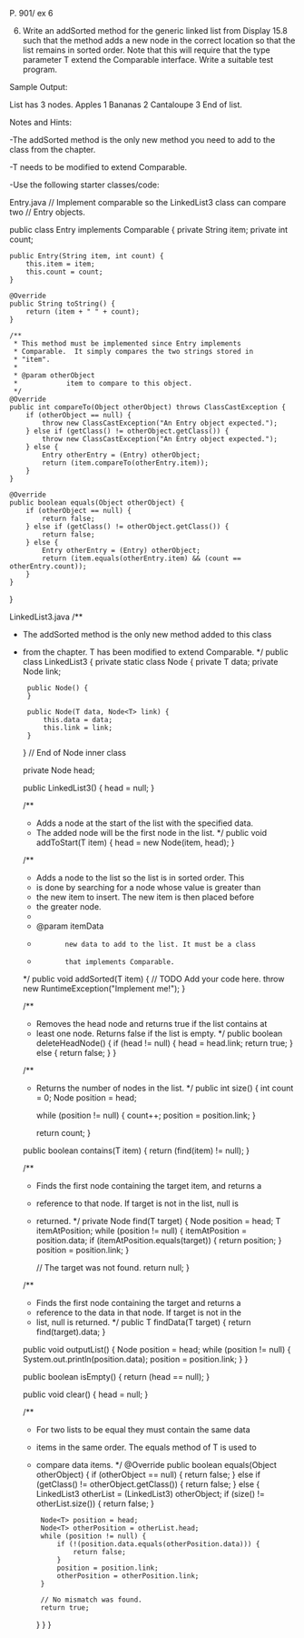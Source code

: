 P. 901/ ex 6

6. Write an addSorted method for the generic linked list from Display 15.8 such that the method adds a new node in the correct location so that the list remains in sorted order.  Note that this will require that the type parameter T extend the Comparable interface.  Write a suitable test program.


Sample Output:

List has 3 nodes.
Apples 1
Bananas 2
Cantaloupe 3
End of list.


Notes and Hints:

-The addSorted method is the only new method you need to add to the class from the chapter.

-T needs to be modified to extend Comparable.

-Use the following starter classes/code:



Entry.java
// Implement comparable so the LinkedList3 class can compare two
// Entry objects.

public class Entry implements Comparable {
    private String item;
    private int count;

    public Entry(String item, int count) {
        this.item = item;
        this.count = count;
    }

    @Override
    public String toString() {
        return (item + " " + count);
    }

    /**
     * This method must be implemented since Entry implements
     * Comparable.  It simply compares the two strings stored in
     * "item".
     *
     * @param otherObject
     *            item to compare to this object.
     */
    @Override
    public int compareTo(Object otherObject) throws ClassCastException {
        if (otherObject == null) {
            throw new ClassCastException("An Entry object expected.");
        } else if (getClass() != otherObject.getClass()) {
            throw new ClassCastException("An Entry object expected.");
        } else {
            Entry otherEntry = (Entry) otherObject;
            return (item.compareTo(otherEntry.item));
        }
    }

    @Override
    public boolean equals(Object otherObject) {
        if (otherObject == null) {
            return false;
        } else if (getClass() != otherObject.getClass()) {
            return false;
        } else {
            Entry otherEntry = (Entry) otherObject;
            return (item.equals(otherEntry.item) && (count == otherEntry.count));
        }
    }
}

LinkedList3.java
/**
 * The addSorted method is the only new method added to this class
 * from the chapter.  T has been modified to extend Comparable.
 */
public class LinkedList3<T extends Comparable> {
    private static class Node<T> {
        private T data;
        private Node<T> link;

        public Node() {
        }

        public Node(T data, Node<T> link) {
            this.data = data;
            this.link = link;
        }
    } // End of Node<T> inner class

    private Node<T> head;

    public LinkedList3() {
        head = null;
    }

    /**
     * Adds a node at the start of the list with the specified data.
     * The added node will be the first node in the list.
     */
    public void addToStart(T item) {
        head = new Node<T>(item, head);
    }

    /**
     * Adds a node to the list so the list is in sorted order.  This
     * is done by searching for a node whose value is greater than
     * the new item to insert.  The new item is then placed before
     * the greater node.
     *
     * @param itemData
     *            new data to add to the list. It must be a class
     *            that implements Comparable.
     */
    public void addSorted(T item) {
        // TODO Add your code here.
        throw new RuntimeException("Implement me!");
    }

    /**
     * Removes the head node and returns true if the list contains at
     * least one node.  Returns false if the list is empty.
     */
    public boolean deleteHeadNode() {
        if (head != null) {
            head = head.link;
            return true;
        } else {
            return false;
        }
    }

    /**
     * Returns the number of nodes in the list.
     */
    public int size() {
        int count = 0;
        Node<T> position = head;

        while (position != null) {
            count++;
            position = position.link;
        }

        return count;
    }

    public boolean contains(T item) {
        return (find(item) != null);
    }

    /**
     * Finds the first node containing the target item, and returns a
     * reference to that node.  If target is not in the list, null is
     * returned.
     */
    private Node<T> find(T target) {
        Node<T> position = head;
        T itemAtPosition;
        while (position != null) {
            itemAtPosition = position.data;
            if (itemAtPosition.equals(target)) {
                return position;
            }
            position = position.link;
        }

        // The target was not found.
        return null;
    }

    /**
     * Finds the first node containing the target and returns a
     * reference to the data in that node.  If target is not in the
     * list, null is returned.
     */
    public T findData(T target) {
        return find(target).data;
    }

    public void outputList() {
        Node<T> position = head;
        while (position != null) {
            System.out.println(position.data);
            position = position.link;
        }
    }

    public boolean isEmpty() {
        return (head == null);
    }

    public void clear() {
        head = null;
    }

    /**
     * For two lists to be equal they must contain the same data
     * items in the same order.  The equals method of T is used to
     * compare data items.
     */
    @Override
    public boolean equals(Object otherObject) {
        if (otherObject == null) {
            return false;
        } else if (getClass() != otherObject.getClass()) {
            return false;
        } else {
            LinkedList3<T> otherList = (LinkedList3<T>) otherObject;
            if (size() != otherList.size()) {
                return false;
            }

            Node<T> position = head;
            Node<T> otherPosition = otherList.head;
            while (position != null) {
                if (!(position.data.equals(otherPosition.data))) {
                    return false;
                }
                position = position.link;
                otherPosition = otherPosition.link;
            }

            // No mismatch was found.
            return true;
        }
    }
}

